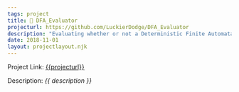```yaml
---
tags: project
title: 🔢 DFA_Evaluator
projecturl: https://github.com/LuckierDodge/DFA_Evaluator
description: "Evaluating whether or not a Deterministic Finite Automata accepts or rejects different words."
date: 2018-11-01
layout: projectlayout.njk
---
```


Project Link: [{{projecturl}}]({{projecturl}})

Description: _{{ description }}_
